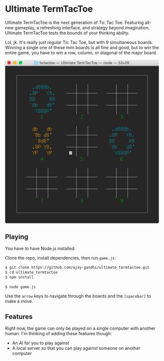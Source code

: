 # Ultimate TermTacToe

Ultimate TermTacToe is the next generation of Tic Tac Toe. Featuring all-new
gameplay, a refreshing interface, and strategy beyond imagination, Ultimate
TermTacToe tests the bounds of your thinking ability.

Lol, jk. It's really just regular Tic Tac Toe, but with 9 simultaneous boards.
Winning a single one of these mini boards is all fine and good, but to win the
entire game, you have to win a row, column, or diagonal of the major board.

![Gameplay](https://raw.githubusercontent.com/ajay-gandhi/ultimate_termtactoe/master/img/v0.1.0.png)

## Playing

You have to have Node.js installed.

Clone the repo, install dependencies, then run `game.js`:

    $ git clone https://github.com/ajay-gandhi/ultimate_termtactoe.git
    $ cd ultimate_termtactoe
    $ npm install
    
    $ node game.js

Use the `arrow` keys to navigate through the boards and the `[spacebar]` to make
a move.

## Features

Right now, the game can only be played on a single computer with another human.
I'm thinking of adding these features though:

 * An AI for you to play against
 * A local server so that you can play against someone on another computer
